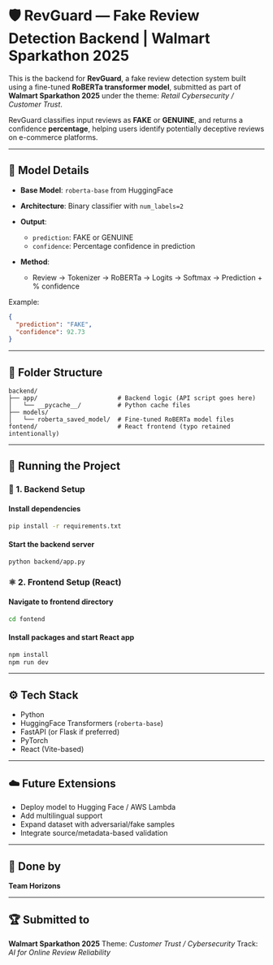 # 🛡️ RevGuard — Fake Review Detection Backend | Walmart Sparkathon 2025

This is the backend for **RevGuard**, a fake review detection system built using a fine-tuned **RoBERTa transformer model**, submitted as part of **Walmart Sparkathon 2025** under the theme: *Retail Cybersecurity / Customer Trust*.

RevGuard classifies input reviews as **FAKE** or **GENUINE**, and returns a confidence **percentage**, helping users identify potentially deceptive reviews on e-commerce platforms.

---

## 🧠 Model Details

* **Base Model**: `roberta-base` from HuggingFace
* **Architecture**: Binary classifier with `num_labels=2`
* **Output**:

  * `prediction`: FAKE or GENUINE
  * `confidence`: Percentage confidence in prediction
* **Method**:

  * Review → Tokenizer → RoBERTa → Logits → Softmax → Prediction + % confidence

Example:

```json
{
  "prediction": "FAKE",
  "confidence": 92.73
}
```

---

## 📁 Folder Structure

```
backend/
├── app/                      # Backend logic (API script goes here)
│   └── __pycache__/          # Python cache files
├── models/
│   └── roberta_saved_model/  # Fine-tuned RoBERTa model files
fontend/                      # React frontend (typo retained intentionally)
```

---

## 🚀 Running the Project

### 🔧 1. Backend Setup

#### Install dependencies

```bash
pip install -r requirements.txt
```

#### Start the backend server

```bash
python backend/app.py
```


### ⚛️ 2. Frontend Setup (React)

#### Navigate to frontend directory

```bash
cd fontend
```

#### Install packages and start React app

```bash
npm install
npm run dev
```

---

## ⚙️ Tech Stack

* Python
* HuggingFace Transformers (`roberta-base`)
* FastAPI (or Flask if preferred)
* PyTorch
* React (Vite-based)

---

## ☁️ Future Extensions

* Deploy model to Hugging Face / AWS Lambda
* Add multilingual support
* Expand dataset with adversarial/fake samples
* Integrate source/metadata-based validation

---

## 🤝 Done by

**Team Horizons**

---

## 🏆 Submitted to

**Walmart Sparkathon 2025**
Theme: *Customer Trust / Cybersecurity*
Track: *AI for Online Review Reliability*

